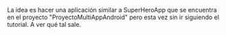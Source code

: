 La idea es hacer una aplicación similar a SuperHeroApp que se encuentra en el proyecto "ProyectoMultiAppAndroid" 
pero esta vez sin ir siguiendo el tutorial. A ver qué tal sale.